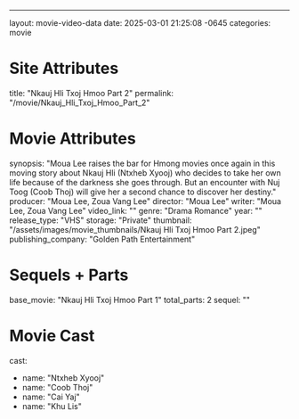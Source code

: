 ---
layout: movie-video-data
date: 2025-03-01 21:25:08 -0645
categories: movie

# Site Attributes
title: "Nkauj Hli Txoj Hmoo Part 2"
permalink: "/movie/Nkauj_Hli_Txoj_Hmoo_Part_2"

# Movie Attributes
synopsis: "Moua Lee raises the bar for Hmong movies once again in this moving story about Nkauj Hli (Ntxheb Xyooj) who decides to take her own life because of the darkness she goes through. But an encounter with Nuj Toog (Coob Thoj) will give her a second chance to discover her destiny."
producer: "Moua Lee, Zoua Vang Lee"
director: "Moua Lee"
writer: "Moua Lee, Zoua Vang Lee"
video_link: ""
genre: "Drama Romance"
year: ""
release_type: "VHS"
storage: "Private"
thumbnail: "/assets/images/movie_thumbnails/Nkauj Hli Txoj Hmoo Part 2.jpeg"
publishing_company: "Golden Path Entertainment"

# Sequels + Parts
base_movie: "Nkauj Hli Txoj Hmoo Part 1"
total_parts: 2
sequel: ""

# Movie Cast
cast:
- name: "Ntxheb Xyooj"
- name: "Coob Thoj"
- name: "Cai Yaj"
- name: "Khu Lis"